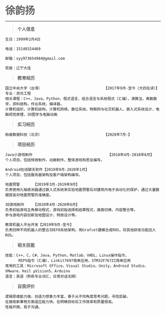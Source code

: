 <font color="#666666" size="6"><b>徐韵扬</b></font>

---------------

> **个人信息**  

```
生日：1999年2月4日  

电话：15140324469  

邮箱：xyy973654984@gmail.com  

现居：辽宁大连  
```

> **教育经历**  

```
国立中央大学（台湾）                            【2017年9月-至今（大四在读）】  
专业：资讯工程  
相关课程：C++，Java，Python，程式语言，组合语言与系统程式（汇编），演算法，离散数学，资料结构，作业系统，编译器，
计算机组织，计算机结构，计算机网络，数位系统，物联网与社交机器人，嵌入式系统设计，电脑视觉原理，3D图学与电脑动画  
```

> **实习经历**  

```
柏睿数据科技（北京）                            【2020年7月-】  

```

> **项目经历**  

```
Java小游戏制作                                  【2018年4月-2018年6月】  
个人项目，包括特效制作，动画制作，整体游戏构思及编写。  
```
```
Android在线聊天软件【2019年9月-2020年1月】  
个人项目，包括服务器架构及客户端架构编写。  
```
```
地震预警      【2019年3月-2019年9月】  
负责使用九轴感测器通过嵌入式系统来实验地震预警后对建筑内电子自动化的保护，通过大量数据提高对地震预警的准确度。
```
```
3D游戏制作    【2020年4月-2020年6月】  
负责初始游戏主角移动程式，游戏初始选择和结算程式，画面切换，内容整合等。  
参与游戏内容创新及地图设计，特效设计等。  
```
```
教育机器人平台开发【2019年9月-至今】  
负责四种不同机器人的整合IDEF0系统架构，用Grafcet建模合成ROS，将其他研发功能加入ROS。  
```

> **相关技能**  

```
技能：C++，C，C#，Java，Python，Matlab，VHDL，Linux操作指令，
      MIPS指令（汇编），Linkit7697简单应用，STM32F767ZI简单应用  
常用的工具：Microsoft Office，Visual Studio，Unity，Android Studio，VMware，Keil μVision5，Arduino  
语言：英语（熟练专业词汇，日常对话无碍）  
```

> **自我评价**  

```
逻辑思维能力强，创造力想象力丰富，善于从不同角度思考问题，寻找突破。  
在接收新事物方面适应能力快，在明确目标后工作效率和质量很高。  
性格开朗，易于沟通。  
```
